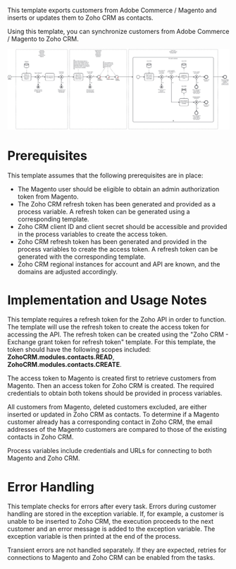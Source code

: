 This template exports customers from Adobe Commerce / Magento and inserts or updates them to Zoho CRM as contacts.

Using this template, you can synchronize customers from Adobe Commerce / Magento to Zoho CRM.

![Template](assets/Adobe_Commerce___Magento_to_Zoho_CRM_-_Customers.svg)

# Prerequisites

This template assumes that the following prerequisites are in place:

- The Magento user should be eligible to obtain an admin authorization token from Magento.
- The Zoho CRM refresh token has been generated and provided as a process variable. A refresh token can be generated using a corresponding template.
- Zoho CRM client ID and client secret should be accessible and provided in the process variables to create the access token.
- Zoho CRM refresh token has been generated and provided in the process variables to create the access token. A refresh token can be generated with the corresponding template.
- Zoho CRM regional instances for account and API are known, and the domains are adjusted accordingly.

# Implementation and Usage Notes

This template requires a refresh token for the Zoho API in order to function. The template will use the refresh token to create the access token for accessing the API. The refresh token can be created using the "Zoho CRM - Exchange grant token for refresh token" template. For this template, the token should have the following scopes included: **ZohoCRM.modules.contacts.READ**, **ZohoCRM.modules.contacts.CREATE**.

The access token to Magento is created first to retrieve customers from Magento. Then an access token for Zoho CRM is created. The required credentials to obtain both tokens should be provided in process variables.

All customers from Magento, deleted customers excluded, are either inserted or updated in Zoho CRM as contacts. To determine if a Magento customer already has a corresponding contact in Zoho CRM, the email addresses of the Magento customers are compared to those of the existing contacts in Zoho CRM.

Process variables include credentials and URLs for connecting to both Magento and Zoho CRM.

# Error Handling

This template checks for errors after every task. Errors during customer handling are stored in the exception variable. If, for example, a customer is unable to be inserted to Zoho CRM, the execution proceeds to the next customer and an error message is added to the exception variable. The exception variable is then printed at the end of the process.

Transient errors are not handled separately. If they are expected, retries for connections to Magento and Zoho CRM can be enabled from the tasks.